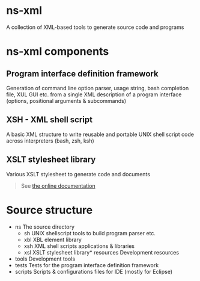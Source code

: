 ns-xml
======
A collection of XML-based tools to generate source code and programs

# ns-xml components
## Program interface definition framework
Generation of command line option parser, usage string, bash completion file, XUL GUI etc. 
from a single XML description of a program interface (options, positional arguments & subcommands)
## XSH - XML shell script
A basic XML structure to write reusable and portable UNIX shell script code across interpreters (bash, zsh, ksh)
## XSLT stylesheet library
Various XSLT stylesheet to generate code and documents
> See [the online documentation](http://ns-xml.nore.fr/index.php?tab=xsltdoc)
  
# Source structure
  
* ns The source directory
  * sh UNIX shellscript tools to build program parser etc.
  * xbl XBL element library
  * xsh XML shell scripts applications & libraries
  * xsl XSLT stylesheet library* resources Development resources 
* tools Development tools
* tests Tests for the program interface definition framework
* scripts Scripts & configurations files for IDE (mostly for Eclipse)
